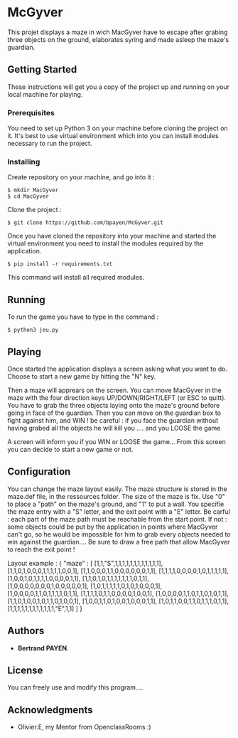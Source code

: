 # McGyver

This projet displays a maze in wich MacGyver have to escape after grabing three objects on the ground, elaborates syring and made asleep the maze's guardian.

## Getting Started

These instructions will get you a copy of the project up and running on your local machine for playing.

### Prerequisites

You need to set up Python 3 on your machine before cloning the project on it.
It's best to use virtual environment which into you can install modules necessary to run the project.

### Installing
Create repository on your machine, and go into it :

```
$ mkdir MacGyver
$ cd MacGyver
```

Clone the project :
```
$ git clone https://github.com/bpayen/McGyver.git
```

Once you have cloned the repository into your machine and started the virtual environment you need to install the modules required by the application.

```
$ pip install -r requirements.txt
```
 
 This command will install all required modules.

## Running

To run the game you have to type in the command :
```
$ python3 jeu.py
```

## Playing 

Once started the application displays a screen asking what you want to do.
Choose to start a new game by hitting the "N" key.

Then a maze will apprears on the screen.
You can move MacGyver in the maze with the four direction keys UP/DOWN/RIGHT/LEFT (or ESC to quitt).
You have to grab the three objects laying onto the maze's ground before going in face of the guardian.
Then you can move on the guardian box to fight against him, and WIN !
be careful : if you face the guardian without having grabed all the objects he will kill you .... and you LOOSE the game

A screen will inform you if you WIN or LOOSE the game... From this screen you can decide to start a new game or not.

## Configuration
You can change the maze layout easily. 
The maze structure is stored in the maze.def file, in the ressources folder.
The size of the maze is fix. 
Use "0" to place a "path" on the maze's ground, and "1" to put a wall.
You specifie the maze entry with a "S" letter, and the exit point with a "E" letter.
Be carful : each part of the maze path must be reachable from the start point. If not : some objects could be put by the application in points where MacGyver can't go, so he would be impossible for him to grab every objects needed to win against the guardian....
Be sure to draw a free path that allow MacGyver to reach the exit point !

Layout example : 
{ "maze" : [
			[1,1,"S",1,1,1,1,1,1,1,1,1,1,1,1],
			[1,1,0,1,0,0,0,1,1,1,1,1,0,0,1],
			[1,1,0,0,0,1,1,0,0,0,0,0,0,1,1],
			[1,1,1,1,0,0,0,0,1,0,1,1,1,1,1],
			[1,0,0,1,0,1,1,1,1,0,0,0,0,1,1],
			[1,1,0,1,0,1,1,1,1,1,1,1,0,1,1],
			[1,0,0,0,0,0,0,0,1,0,0,0,0,0,1],
			[1,0,1,1,1,1,1,0,1,0,1,0,0,0,1],
			[1,0,0,0,0,1,1,0,1,1,1,1,0,1,1],
			[1,1,1,1,0,1,1,0,0,0,0,1,0,0,1],
			[1,0,0,0,0,1,1,0,1,1,0,1,0,1,1],
			[1,1,0,1,0,0,1,0,1,1,0,1,0,0,1],
			[1,0,0,1,1,0,1,0,0,1,0,0,0,1,1],
			[1,0,1,1,0,0,1,1,0,1,1,1,0,1,1],
			[1,1,1,1,1,1,1,1,1,1,1,1,"E",1,1]
			]
}


## Authors

* **Bertrand PAYEN**.

## License

You can freely use and modify this program.... 

## Acknowledgments

* Olivier.E, my Mentor from OpenclassRooms :)
